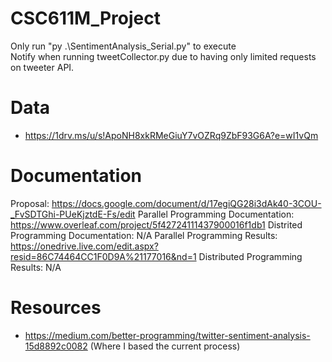 # CSC611M_Project

Only run "py .\SentimentAnalysis_Serial.py" to execute <br />
Notify when running tweetCollector.py due to having only limited requests on tweeter API.

# Data

- https://1drv.ms/u/s!ApoNH8xkRMeGiuY7vOZRq9ZbF93G6A?e=wI1vQm

# Documentation

Proposal: https://docs.google.com/document/d/17egiQG28i3dAk40-3COU-_FvSDTGhi-PUeKjztdE-Fs/edit
Parallel Programming Documentation: https://www.overleaf.com/project/5f42724111437900016f1db1
Distrited Programming Documentation: N/A
Parallel Programming Results: https://onedrive.live.com/edit.aspx?resid=86C74464CC1F0D9A%21177016&nd=1
Distributed Programming Results: N/A

# Resources
- https://medium.com/better-programming/twitter-sentiment-analysis-15d8892c0082 (Where I based the current process)
